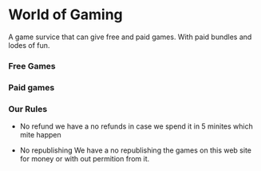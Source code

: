 # World of Gaming

A game survice that can give 
free and paid games. With paid
bundles and lodes of fun. 

### Free Games



### Paid games 



### Our Rules

- No refund
we have a no refunds in case we
spend it in 5 minites which mite 
happen

- No republishing
We have a no republishing 
the games on this web site for money
or with out permition from it.
